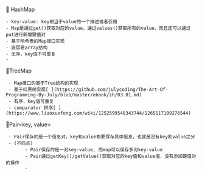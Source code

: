 🌟 HashMap 

    - key-value: key相当于value的一个描述或者引用
    - Map是通过get()获取对应的value，通过values()获取所有的value，而且还可以通过put进行新增键值对
    - 基于哈希表的Map接口实现
    - 底层是array结构
    - 无序，key值不可重复
    - 


🌟TreeMap   

     - Map接口的基于Tree结构的实现
     - 基于红黑树实现[ ](https://github.com/julycoding/The-Art-Of-Programming-By-July/blob/master/ebook/zh/03.01.md)
     - 有序，key值可重复
     - comparator 排序[ ](https://www.liaoxuefeng.com/wiki/1252599548343744/1265117109276544)

🌟Pair<key, value> 

     - Pair保存的是一个信息对，key和value都要保存具体信息，也就是没有key和value之分
     - (不同点)
           - Pair保存的是一对key-value, 而map可以保存多对key-value
           - Pair通过getKey()/getValue()获取对应的key值和value值，没有添加键值对的操作
           - 



